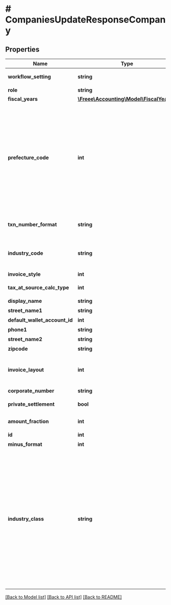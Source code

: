 # # CompaniesUpdateResponseCompany

## Properties

Name | Type | Description | Notes
------------ | ------------- | ------------- | -------------
**workflow_setting** | **string** | 仕訳承認フロー（enable: 有効、 disable: 無効） | 
**role** | **string** | ユーザーの権限 | 
**fiscal_years** | [**\Freee\Accounting\Model\FiscalYears[]**](FiscalYears.md) |  | [optional] 
**prefecture_code** | **int** | 都道府県コード（0: 北海道、1:青森、2:岩手、3:宮城、4:秋田、5:山形、6:福島、7:茨城、8:栃木、9:群馬、10:埼玉、11:千葉、12:東京、13:神奈川、14:新潟、15:富山、16:石川、17:福井、18:山梨、19:長野、20:岐阜、21:静岡、22:愛知、23:三重、24:滋賀、25:京都、26:大阪、27:兵庫、28:奈良、29:和歌山、30:鳥取、31:島根、32:岡山、33:広島、34:山口、35:徳島、36:香川、37:愛媛、38:高知、39:福岡、40:佐賀、41:長崎、42:熊本、43:大分、44:宮崎、45:鹿児島、46:沖縄 | 
**txn_number_format** | **string** | 仕訳番号形式（not_used: 使用しない、digits: 数字（例：5091824）、alnum: 英数字（例：59J0P）） | 
**industry_code** | **string** | コード（transport_delivery: 輸送業/配送業、delivery: バイク便等の配達業、other_transportation_logistics: その他の運輸業、物流業） | 
**invoice_style** | **int** | スタイル(0: クラシック, 1: モダン) | 
**tax_at_source_calc_type** | **int** | 源泉徴収税計算（0: 消費税を含める、1: 消費税を含めない） | 
**display_name** | **string** | 事業所名 | 
**street_name1** | **string** | 市区町村・番地 | 
**default_wallet_account_id** | **int** | 決済口座のデフォルト | [optional] 
**phone1** | **string** | 電話番号１ | 
**street_name2** | **string** | 建物名・部屋番号など | 
**zipcode** | **string** | 郵便番号 | 
**invoice_layout** | **int** | レイアウト(0: レイアウト1, 1:レイアウト2, 3:封筒1, 4:レイアウト3(繰越金額欄あり), 5: 封筒2(繰越金額欄あり)) | 
**corporate_number** | **string** | 法人番号 (半角数字13桁、法人のみ) | 
**private_settlement** | **bool** | プライベート資金/役員資金（false: 使用しない、true: 使用する） | 
**amount_fraction** | **int** | 金額端数処理方法（0: 切り捨て、1: 切り上げ、2: 四捨五入） | 
**id** | **int** | 事業所ID | 
**minus_format** | **int** | マイナスの表示方法（0: -、 1: △） | 
**industry_class** | **string** | 種別（agriculture_forestry_fisheries_ore: 農林水産業/鉱業、construction: 建設、manufacturing_processing: 製造/加工、it: IT、transportation_logistics: 運輸/物流、retail_wholesale: 小売/卸売、finance_insurance: 金融/保険、real_estate_rental: 不動産/レンタル、profession: 士業/学術/専門技術サービス、design_production: デザイン/制作、food: 飲食、leisure_entertainment: レジャー/娯楽、lifestyle: 生活関連サービス、education: 教育/学習支援、medical_welfare: 医療/福祉、other_services: その他サービス、other: その他） | 

[[Back to Model list]](../../README.md#documentation-for-models) [[Back to API list]](../../README.md#documentation-for-api-endpoints) [[Back to README]](../../README.md)


